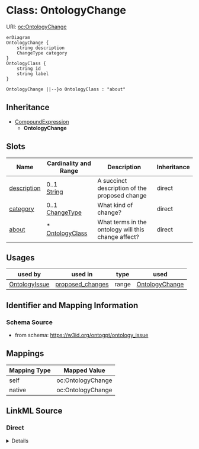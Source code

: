 

# Class: OntologyChange



URI: [oc:OntologyChange](http://w3id.org/ontogpt/ontology-class-templateOntologyChange)



```mermaid
erDiagram
OntologyChange {
    string description  
    ChangeType category  
}
OntologyClass {
    string id  
    string label  
}

OntologyChange ||--}o OntologyClass : "about"

```




## Inheritance
* [CompoundExpression](CompoundExpression.md)
    * **OntologyChange**



## Slots

| Name | Cardinality and Range | Description | Inheritance |
| ---  | --- | --- | --- |
| [description](description.md) | 0..1 <br/> [String](String.md) | A succinct description of the proposed change | direct |
| [category](category.md) | 0..1 <br/> [ChangeType](ChangeType.md) | What kind of change? | direct |
| [about](about.md) | * <br/> [OntologyClass](OntologyClass.md) | What terms in the ontology will this change affect? | direct |





## Usages

| used by | used in | type | used |
| ---  | --- | --- | --- |
| [OntologyIssue](OntologyIssue.md) | [proposed_changes](proposed_changes.md) | range | [OntologyChange](OntologyChange.md) |






## Identifier and Mapping Information







### Schema Source


* from schema: https://w3id.org/ontogpt/ontology_issue





## Mappings

| Mapping Type | Mapped Value |
| ---  | ---  |
| self | oc:OntologyChange |
| native | oc:OntologyChange |





## LinkML Source

<!-- TODO: investigate https://stackoverflow.com/questions/37606292/how-to-create-tabbed-code-blocks-in-mkdocs-or-sphinx -->

### Direct

<details>
```yaml
name: OntologyChange
from_schema: https://w3id.org/ontogpt/ontology_issue
is_a: CompoundExpression
attributes:
  description:
    name: description
    description: A succinct description of the proposed change
    from_schema: https://w3id.org/ontogpt/ontology_issue
    domain_of:
    - OntologyProblem
    - OntologyChange
  category:
    name: category
    description: What kind of change?
    from_schema: https://w3id.org/ontogpt/ontology_issue
    domain_of:
    - OntologyProblem
    - OntologyChange
    range: ChangeType
  about:
    name: about
    annotations:
      prompt:
        tag: prompt
        value: semicolon-separated list of specific terms in the ontology which will
          be affected by the change.
    description: What terms in the ontology will this change affect?
    from_schema: https://w3id.org/ontogpt/ontology_issue
    multivalued: true
    domain_of:
    - OntologyProblem
    - OntologyChange
    range: OntologyClass

```
</details>

### Induced

<details>
```yaml
name: OntologyChange
from_schema: https://w3id.org/ontogpt/ontology_issue
is_a: CompoundExpression
attributes:
  description:
    name: description
    description: A succinct description of the proposed change
    from_schema: https://w3id.org/ontogpt/ontology_issue
    alias: description
    owner: OntologyChange
    domain_of:
    - OntologyProblem
    - OntologyChange
    range: string
  category:
    name: category
    description: What kind of change?
    from_schema: https://w3id.org/ontogpt/ontology_issue
    alias: category
    owner: OntologyChange
    domain_of:
    - OntologyProblem
    - OntologyChange
    range: ChangeType
  about:
    name: about
    annotations:
      prompt:
        tag: prompt
        value: semicolon-separated list of specific terms in the ontology which will
          be affected by the change.
    description: What terms in the ontology will this change affect?
    from_schema: https://w3id.org/ontogpt/ontology_issue
    multivalued: true
    alias: about
    owner: OntologyChange
    domain_of:
    - OntologyProblem
    - OntologyChange
    range: OntologyClass

```
</details>